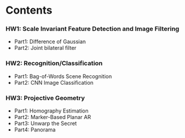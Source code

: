 # Contents
### HW1: Scale Invariant Feature Detection and Image Filtering  
 * Part1: Difference of Gaussian  
 * Part2: Joint bilateral filter  
### HW2: Recognition/Classification  
 * Part1: Bag-of-Words Scene Recognition  
 * Part2: CNN Image Classification
### HW3: Projective Geometry  
 * Part1: Homography Estimation  
 * Part2: Marker-Based Planar AR  
 * Part3: Unwarp the Secret  
 * Part4: Panorama  
